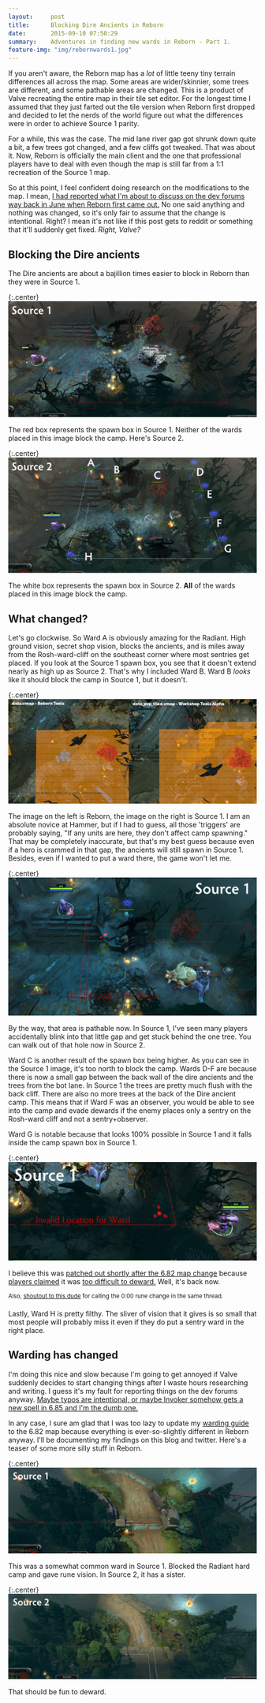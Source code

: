 ```yaml
---
layout:     post
title:      Blocking Dire Ancients in Reborn
date:       2015-09-10 07:50:29
summary:    Adventures in finding new wards in Reborn - Part 1.
feature-img: "img/rebornwards1.jpg"
---
```


If you aren't aware, the Reborn map has a *lot* of little teeny tiny terrain differences all across the map. Some areas are wider/skinnier, some trees are different, and some pathable areas are changed. This is a product of Valve recreating the entire map in their tile set editor. For the longest time I assumed that they just farted out the tile version when Reborn first dropped and decided to let the nerds of the world figure out what the differences were in order to achieve Source 1 parity.

For a while, this was the case. The mid lane river gap got shrunk down quite a bit, a few trees got changed, and a few cliffs got tweaked. That was about it. Now, Reborn is officially the main client and the one that professional players have to deal with even though the map is still far from a 1:1 recreation of the Source 1 map. 

So at this point, I feel confident doing research on the modifications to the map. I mean, [I had reported what I'm about to discuss on the dev forums way back in June when Reborn first came out.](http://dev.dota2.com/showthread.php?t=170168) No one said anything and nothing was changed, so it's only fair to assume that the change is intentional. Right? I mean it's not like if this post gets to reddit or something that it'll suddenly get fixed. *Right, Valve?*

## Blocking the Dire ancients

The Dire ancients are about a bajillion times easier to block in Reborn than they were in Source 1.

{:.center}![Source 1 Dire ancients](/img/wards/source1spawnbox.jpg)

The red box represents the spawn box in Source 1. Neither of the wards placed in this image block the camp. Here's Source 2.

{:.center}![Source 2 Dire ancients](/img/wards/source2spawnbox.jpg)

The white box represents the spawn box in Source 2. **All** of the wards placed in this image block the camp.

## What changed?

Let's go clockwise. So Ward A is obviously amazing for the Radiant. High ground vision, secret shop vision, blocks the ancients, and is miles away from the Rosh-ward-cliff on the southeast corner where most sentries get placed. If you look at the Source 1 spawn box, you see that it doesn't extend nearly as high up as Source 2. That's why I included Ward B. Ward B *looks* like it should block the camp in Source 1, but it doesn't.

{:.center}![Hammer comparison](/img/wards/hammercomparison.jpg)

The image on the left is Reborn, the image on the right is Source 1. I am an absolute novice at Hammer, but if I had to guess, all those 'triggers' are probably saying, "If any units are here, they don't affect camp spawning." That may be completely inaccurate, but that's my best guess because even if a hero is crammed in that gap, the ancients will still spawn in Source 1. Besides, even if I wanted to put a ward there, the game won't let me.

{:.center}![Cliff Ward](/img/wards/source1cliff.jpg)

By the way, that area is pathable now. In Source 1, I've seen many players accidentally blink into that little gap and get stuck behind the one tree. You can walk out of that hole now in Source 2.

Ward C is another result of the spawn box being higher. As you can see in the Source 1 image, it's too north to block the camp. Wards D-F are because there is now a small gap between the back wall of the dire ancients and the trees from the bot lane. In Source 1 the trees are pretty much flush with the back cliff. There are also no more trees at the back of the Dire ancient camp. This means that if Ward F was an observer, you would be able to see into the camp and evade dewards if the enemy places only a sentry on the Rosh-ward cliff and not a sentry+observer.

Ward G is notable because that looks 100% possible in Source 1 and it falls inside the camp spawn box in Source 1.

{:.center}![Source 1 Blocked](/img/wards/source1blocked.jpg)

I believe this was [patched out shortly after the 6.82 map change](http://dota2.gamepedia.com/September_27,_2014_Patch) because [players claimed](https://www.reddit.com/r/DotA2/comments/2om9j8/interesting_points_raised_at_the_summit_2_by_the/) it was [too difficult to deward.](https://www.reddit.com/r/DotA2/comments/2om9j8/interesting_points_raised_at_the_summit_2_by_the/cmp2xcx) Well, it's back now.

<sup>Also, [shoutout to this dude](https://www.reddit.com/r/DotA2/comments/2om9j8/interesting_points_raised_at_the_summit_2_by_the/cmohxzn) for calling the 0:00 rune change in the same thread.</sup>

Lastly, Ward H is pretty filthy. The sliver of vision that it gives is so small that most people will probably miss it even if they do put a sentry ward in the right place.

## Warding has changed

I'm doing this nice and slow because I'm going to get annoyed if Valve suddenly decides to start changing things after I waste hours researching and writing. I guess it's my fault for reporting things on the dev forums anyway. [Maybe typos are intentional, or maybe Invoker somehow gets a new spell in 6.85 and I'm the dumb one.](http://dev.dota2.com/showthread.php?t=170370&p=1243079#post1243079)

In any case, I sure am glad that I was too lazy to update my [warding guide](http://howdoiplay.com/warding) to the 6.82 map because everything is ever-so-slightly different in Reborn anyway. I'll be documenting my findings on this blog and twitter. Here's a teaser of some more silly stuff in Reborn.

{:.center}![Source 1 Rune Block](/img/wards/source1runeblock.jpg)

This was a somewhat common ward in Source 1. Blocked the Radiant hard camp and gave rune vision. In Source 2, it has a sister.

{:.center}![Source 2 Rune Block](/img/wards/source2runeblock.jpg)

That should be fun to deward.